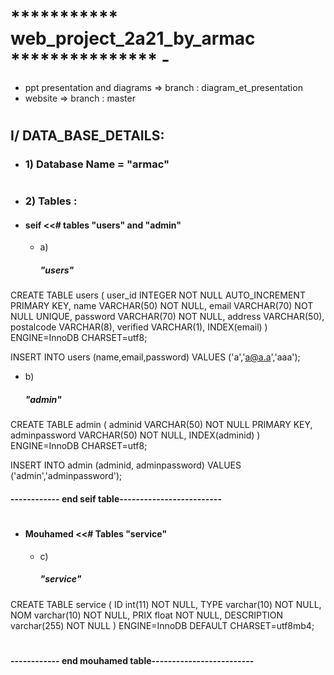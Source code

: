 #  *********** web_project_2a21_by_armac  ***************             -
* ppt presentation and diagrams => branch : diagram_et_presentation
* website => branch : master
#
<h2> I/ DATA_BASE_DETAILS:</h2>

* <h3> 1)  Database Name  =  "armac"  </h3>
#
#
* <h3> 2)  Tables : </h3>

+ <h4> seif <<# tables "users" and "admin" </h4>

   * a) <h5>"users"</h5>  
  

CREATE TABLE users (
   user_id INTEGER NOT NULL
     AUTO_INCREMENT PRIMARY KEY,
   name VARCHAR(50) NOT NULL,
   email VARCHAR(70) NOT NULL UNIQUE,
   password VARCHAR(70) NOT NULL,
   address VARCHAR(50),
   postalcode VARCHAR(8),
   verified  VARCHAR(1),
   INDEX(email)
) ENGINE=InnoDB CHARSET=utf8;


INSERT INTO users (name,email,password) VALUES ('a','a@a.a','aaa');


   * b) <h5>"admin"</h5> 


CREATE TABLE admin (
   adminid VARCHAR(50) NOT NULL PRIMARY KEY,
   adminpassword VARCHAR(50) NOT NULL,
   INDEX(adminid)
) ENGINE=InnoDB CHARSET=utf8;

INSERT INTO admin (adminid, adminpassword) VALUES ('admin','adminpassword'); 

<h4>  ------------ end seif table-------------------------   </h4>


#

 + <h4> Mouhamed <<# Tables "service"   </h4>

   * c) <h5>"service"</h5>    

CREATE TABLE service (
  ID int(11) NOT NULL,
  TYPE varchar(10) NOT NULL,
  NOM varchar(10) NOT NULL,
  PRIX float NOT NULL,
  DESCRIPTION varchar(255) NOT NULL
) ENGINE=InnoDB DEFAULT CHARSET=utf8mb4;

#
<h4> ------------ end mouhamed table-------------------------</h4>  

#



